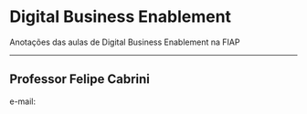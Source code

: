 # Digital Business Enablement

Anotações das aulas de Digital Business Enablement na FIAP

---

## Professor Felipe Cabrini

e-mail: